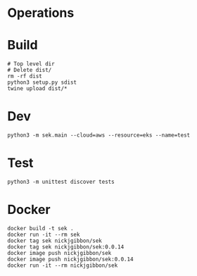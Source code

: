 # Operations


# Build
```
# Top level dir
# Delete dist/
rm -rf dist
python3 setup.py sdist
twine upload dist/*
```


# Dev
```
python3 -m sek.main --cloud=aws --resource=eks --name=test
```


# Test
```
python3 -m unittest discover tests 
```


# Docker
```
docker build -t sek .
docker run -it --rm sek
docker tag sek nickjgibbon/sek
docker tag sek nickjgibbon/sek:0.0.14
docker image push nickjgibbon/sek
docker image push nickjgibbon/sek:0.0.14
docker run -it --rm nickjgibbon/sek
```
